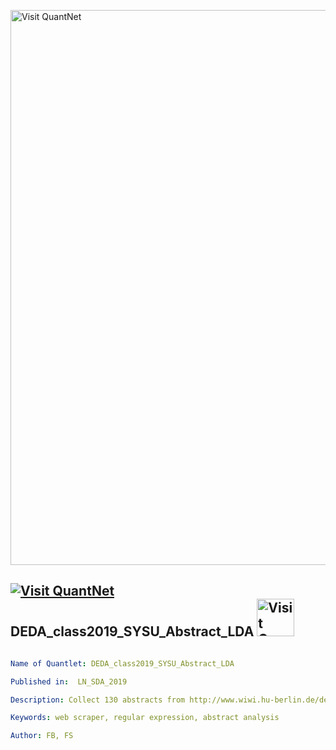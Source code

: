 [<img src="https://github.com/QuantLet/Styleguide-and-FAQ/blob/master/pictures/banner.png" width="888" alt="Visit QuantNet">](http://quantlet.de/)

## [<img src="https://github.com/QuantLet/Styleguide-and-FAQ/blob/master/pictures/qloqo.png" alt="Visit QuantNet">](http://quantlet.de/) **DEDA_class2019_SYSU_Abstract_LDA** [<img src="https://github.com/QuantLet/Styleguide-and-FAQ/blob/master/pictures/QN2.png" width="60" alt="Visit QuantNet 2.0">](http://quantlet.de/)

```yaml

Name of Quantlet: DEDA_class2019_SYSU_Abstract_LDA

Published in:  LN_SDA_2019

Description: Collect 130 abstracts from http://www.wiwi.hu-berlin.de/de/forschung/irtg/results/discussion-papers

Keywords: web scraper, regular expression, abstract analysis

Author: FB, FS

```
